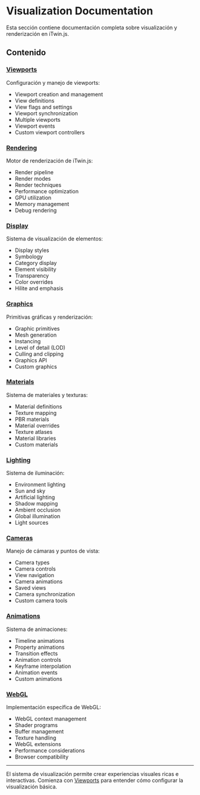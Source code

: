 # Visualization Documentation

Esta sección contiene documentación completa sobre visualización y renderización en iTwin.js.

## Contenido

### [Viewports](./viewports/)
Configuración y manejo de viewports:
- Viewport creation and management
- View definitions
- View flags and settings
- Viewport synchronization
- Multiple viewports
- Viewport events
- Custom viewport controllers

### [Rendering](./rendering/)
Motor de renderización de iTwin.js:
- Render pipeline
- Render modes
- Render techniques
- Performance optimization
- GPU utilization
- Memory management
- Debug rendering

### [Display](./display/)
Sistema de visualización de elementos:
- Display styles
- Symbology
- Category display
- Element visibility
- Transparency
- Color overrides
- Hilite and emphasis

### [Graphics](./graphics/)
Primitivas gráficas y renderización:
- Graphic primitives
- Mesh generation
- Instancing
- Level of detail (LOD)
- Culling and clipping
- Graphics API
- Custom graphics

### [Materials](./materials/)
Sistema de materiales y texturas:
- Material definitions
- Texture mapping
- PBR materials
- Material overrides
- Texture atlases
- Material libraries
- Custom materials

### [Lighting](./lighting/)
Sistema de iluminación:
- Environment lighting
- Sun and sky
- Artificial lighting
- Shadow mapping
- Ambient occlusion
- Global illumination
- Light sources

### [Cameras](./cameras/)
Manejo de cámaras y puntos de vista:
- Camera types
- Camera controls
- View navigation
- Camera animations
- Saved views
- Camera synchronization
- Custom camera tools

### [Animations](./animations/)
Sistema de animaciones:
- Timeline animations
- Property animations
- Transition effects
- Animation controls
- Keyframe interpolation
- Animation events
- Custom animations

### [WebGL](./webgl/)
Implementación específica de WebGL:
- WebGL context management
- Shader programs
- Buffer management
- Texture handling
- WebGL extensions
- Performance considerations
- Browser compatibility

---

El sistema de visualización permite crear experiencias visuales ricas e interactivas. Comienza con [Viewports](./viewports/) para entender cómo configurar la visualización básica.